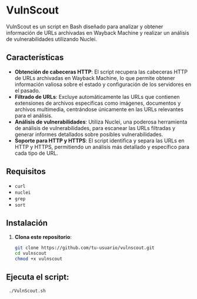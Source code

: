 # VulnScout
VulnScout es un script en Bash diseñado para analizar y obtener información de URLs archivadas en Wayback Machine y realizar un análisis de vulnerabilidades utilizando Nuclei.
## Características

- **Obtención de cabeceras HTTP**: El script recupera las cabeceras HTTP de URLs archivadas en Wayback Machine, lo que permite obtener información valiosa sobre el estado y configuración de los servidores en el pasado.
- **Filtrado de URLs**: Excluye automáticamente las URLs que contienen extensiones de archivos específicas como imágenes, documentos y archivos multimedia, centrándose únicamente en las URLs relevantes para el análisis.
- **Análisis de vulnerabilidades**: Utiliza Nuclei, una poderosa herramienta de análisis de vulnerabilidades, para escanear las URLs filtradas y generar informes detallados sobre posibles vulnerabilidades.
- **Soporte para HTTP y HTTPS**: El script identifica y separa las URLs en HTTP y HTTPS, permitiendo un análisis más detallado y específico para cada tipo de URL.

## Requisitos

- `curl`
- `nuclei`
- `grep`
- `sort`

## Instalación

1. **Clona este repositorio**:
   ```bash
   git clone https://github.com/tu-usuario/vulnscout.git
   cd vulnscout
   chmod +x vulnscout

## Ejecuta el script:
     ./VulnScout.sh
   
